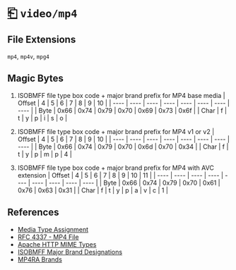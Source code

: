 # [⎗](../README.md) `video/mp4`

## File Extensions

`mp4`, `mp4v`, `mpg4`

## Magic Bytes

1. ISOBMFF file type box code + major brand prefix for MP4 base media
   | Offset | 4 | 5 | 6 | 7 | 8 | 9 | 10 |
   | ---- | ---- | ---- | ---- | ---- | ---- | ---- | ---- |
   | Byte | 0x66 | 0x74 | 0x79 | 0x70 | 0x69 | 0x73 | 0x6f |
   | Char | f | t | y | p | i | s | o |

2. ISOBMFF file type box code + major brand prefix for MP4 v1 or v2
   | Offset | 4 | 5 | 6 | 7 | 8 | 9 | 10 |
   | ---- | ---- | ---- | ---- | ---- | ---- | ---- | ---- |
   | Byte | 0x66 | 0x74 | 0x79 | 0x70 | 0x6d | 0x70 | 0x34 |
   | Char | f | t | y | p | m | p | 4 |

3. ISOBMFF file type box code + major brand prefix for MP4 with AVC extension
   | Offset | 4 | 5 | 6 | 7 | 8 | 9 | 10 | 11 |
   | ---- | ---- | ---- | ---- | ---- | ---- | ---- | ---- | ---- |
   | Byte | 0x66 | 0x74 | 0x79 | 0x70 | 0x61 | 0x76 | 0x63 | 0x31 |
   | Char | f | t | y | p | a | v | c | 1 |

## References

- [Media Type Assignment](https://www.iana.org/assignments/media-types/video/mp4)
- [RFC 4337 - MP4 File](https://datatracker.ietf.org/doc/html/rfc4337#section-3.1)
- [Apache HTTP MIME Types](https://svn.apache.org/repos/asf/httpd/httpd/trunk/docs/conf/mime.types)
- [ISOBMFF Major Brand Designations](https://www.ftyps.com/)
- [MP4RA Brands](https://mp4ra.org/registered-types/brands)

